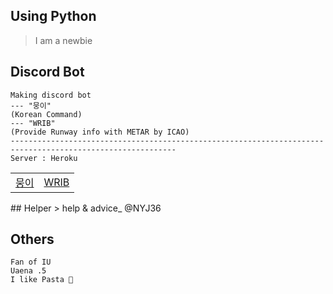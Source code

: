 ## Using Python
> I am a newbie 
## Discord Bot
```
Making discord bot 
--- "뭉이" 
(Korean Command)
--- "WRIB"
(Provide Runway info with METAR by ICAO)
-----------------------------------------------------------------------------------------------------------
Server : Heroku
```
<div align="center">
  <table>
    <tbody>
      <tr>
        <td>
          <a href="https://discord.com/oauth2/authorize?client_id=896317141329006622&permissions=8&scope=bot">뭉이</a>
        </td>
        <td>
          <a href="https://discord.com/api/oauth2/authorize?client_id=989520307847045160&permissions=124992&scope=bot">WRIB</a>
        </td>
      </tr>
    </tbody>
  </table>
</div>
## Helper
> help & advice_ @NYJ36

## Others
```
Fan of IU
Uaena .5
I like Pasta 🍝
```
